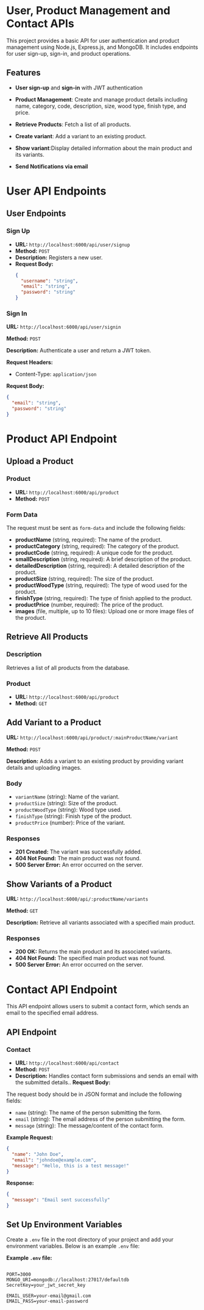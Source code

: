 # User, Product Management and Contact APIs

This project provides a basic API for user authentication and product management using Node.js, Express.js, and MongoDB. It includes endpoints for user sign-up, sign-in, and product operations.

## Features

- **User sign-up** and **sign-in** with JWT authentication

- **Product Management**: Create and manage product details including name, category, code, description, size, wood type, finish type, and price.
- **Retrieve Products**: Fetch a list of all products.
- **Create variant**: Add a variant to an existing product.
- **Show variant**:Display detailed information about the main product and its variants.
- **Send Notifications via email**


# User API Endpoints 

## User Endpoints

### Sign Up
- **URL:** `http://localhost:6000/api/user/signup`
- **Method:** `POST`
- **Description:** Registers a new user.
- **Request Body:**
  ```json
  {
    "username": "string",
    "email": "string",
    "password": "string"
  }


### Sign In

 **URL:** `http://localhost:6000/api/user/signin`

**Method:** `POST`

**Description:** Authenticate a user and return a JWT token.

**Request Headers:**
- Content-Type: `application/json`

**Request Body:**
```json
{
  "email": "string",
  "password": "string"
}
```
# Product API Endpoint

## Upload a Product
### Product 
- **URL:** `http://localhost:6000/api/product`
- **Method:** `POST`


### Form Data
The request must be sent as `form-data` and include the following fields:

- **productName** (string, required): The name of the product.
- **productCategory** (string, required): The category of the product.
- **productCode** (string, required): A unique code for the product.
- **smallDescription** (string, required): A brief description of the product.
- **detailedDescription** (string, required): A detailed description of the product.
- **productSize** (string, required): The size of the product.
- **productWoodType** (string, required): The type of wood used for the product.
- **finishType** (string, required): The type of finish applied to the product.
- **productPrice** (number, required): The price of the product.
- **images** (file, multiple, up to 10 files): Upload one or more image files of the product.


## Retrieve All Products

### Description
Retrieves a list of all products from the database.
### Product 
- **URL:** `http://localhost:6000/api/product`
- **Method:** `GET`


## Add Variant to a Product

**URL:** `http://localhost:6000/api/product/:mainProductName/variant`

**Method:** `POST`

**Description:** Adds a variant to an existing product by providing variant details and uploading images.


### Body

- `variantName` (string): Name of the variant.
- `productSize` (string): Size of the product.
- `productWoodType` (string): Wood type used.
- `finishType` (string): Finish type of the product.
- `productPrice` (number): Price of the variant.

### Responses

- **201 Created:** The variant was successfully added.
- **404 Not Found:** The main product was not found.
- **500 Server Error:** An error occurred on the server.

## Show Variants of a Product

**URL:** `http://localhost:6000/api/:productName/variants`

**Method:** `GET`

**Description:** Retrieve all variants associated with a specified main product.

### Responses

- **200 OK:** Returns the main product and its associated variants.
- **404 Not Found:** The specified main product was not found.
- **500 Server Error:** An error occurred on the server.

# Contact API Endpoint

This API endpoint allows users to submit a contact form, which sends an email to the specified email address.

## API Endpoint



### Contact
- **URL:** `http://localhost:6000/api/contact`
- **Method:** `POST`
- **Description:** Handles contact form submissions and sends an email with the submitted details..
**Request Body:**

The request body should be in JSON format and include the following fields:
- `name` (string): The name of the person submitting the form.
- `email` (string): The email address of the person submitting the form.
- `message` (string): The message/content of the contact form.

**Example Request:**

```json
{
  "name": "John Doe",
  "email": "johndoe@example.com",
  "message": "Hello, this is a test message!"
}
```
**Response:**

```json
{
  "message": "Email sent successfully"
}
```



## Set Up Environment Variables

Create a `.env` file in the root directory of your project and add your environment variables. Below is an example `.env` file:

**Example `.env` file:**
```env

PORT=3000
MONGO_URI=mongodb://localhost:27017/defaultdb
SecretKey=your_jwt_secret_key

EMAIL_USER=your-email@gmail.com
EMAIL_PASS=your-email-password
